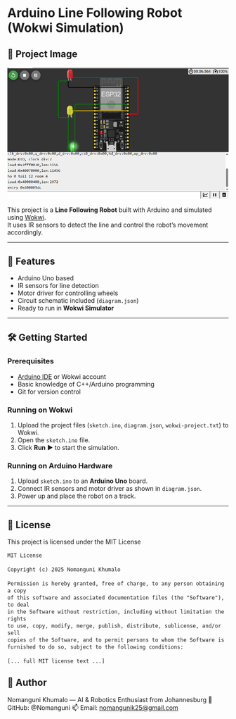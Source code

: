 # Arduino Line Following Robot (Wokwi Simulation)

## 📸 Project Image
![Project Demo](./led_light.png)

This project is a **Line Following Robot** built with Arduino and simulated using [Wokwi](https://wokwi.com/).  
It uses IR sensors to detect the line and control the robot’s movement accordingly.

---

## 🚀 Features
- Arduino Uno based
- IR sensors for line detection
- Motor driver for controlling wheels
- Circuit schematic included (`diagram.json`)
- Ready to run in **Wokwi Simulator**

---

## 🛠️ Getting Started

### Prerequisites
- [Arduino IDE](https://www.arduino.cc/en/software) or Wokwi account
- Basic knowledge of C++/Arduino programming
- Git for version control

### Running on Wokwi
1. Upload the project files (`sketch.ino`, `diagram.json`, `wokwi-project.txt`) to Wokwi.
2. Open the `sketch.ino` file.
3. Click **Run** ▶ to start the simulation.

### Running on Arduino Hardware
1. Upload `sketch.ino` to an **Arduino Uno** board.
2. Connect IR sensors and motor driver as shown in `diagram.json`.
3. Power up and place the robot on a track.

---

## 📜 License

This project is licensed under the MIT License
```
MIT License

Copyright (c) 2025 Nomanguni Khumalo

Permission is hereby granted, free of charge, to any person obtaining a copy
of this software and associated documentation files (the "Software"), to deal
in the Software without restriction, including without limitation the rights
to use, copy, modify, merge, publish, distribute, sublicense, and/or sell
copies of the Software, and to permit persons to whom the Software is
furnished to do so, subject to the following conditions:

[... full MIT license text ...]
```
## 👤 Author
Nomanguni Khumalo — AI & Robotics Enthusiast from Johannesburg
🔗 GitHub: @Nomanguni
📫 Email: nomangunik25@gmail.com
